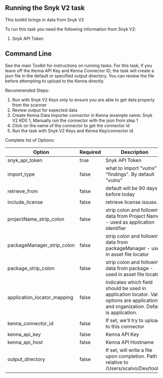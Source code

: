 ## Running the Snyk V2 task

This toolkit brings in data from Snyk V2

To run this task you need the following information from Snyk V2:

1. Snyk API Token

## Command Line

See the main Toolkit for instructions on running tasks. For this task, if you leave off the Kenna API Key and Kenna Connector ID, the task will create a json file in the default or specified output directory. You can review the file before attempting to upload to the Kenna directly.

Recommended Steps:

1. Run with Snyk V2 Keys only to ensure you are able to get data properly from the scanner
1. Review output for expected data
1. Create Kenna Data Importer connector in Kenna (example name: Snyk V2 KDI)
1, Manually run the connector with the json from step 1
1. Click on the name of the connector to get the connector id
1. Run the task with Snyk V2 Keys and Kenna Key/connector id

Complete list of Options:

| Option | Required | Description | default |
| --- | --- | --- | --- |
| snyk_api_token | true | Snyk API Token | n/a |
| import_type | false | what to import "vulns" or "findings". By default "vulns" | vulns |
| retrieve_from | false | default will be 90 days before today | 90 |
| include_license | false | retrieve license issues. | n/a |
| projectName_strip_colon | false | strip colon and following data from Project Name - used as application identifier | n/a |
| packageManager_strip_colon | false | strip colon and following data from packageManager - used in asset file locator | n/a |
| package_strip_colon | false | strip colon and following data from package - used in asset file locator | n/a |
| application_locator_mapping | false | indicates which field should be used in application locator. Valid options are application and organization. Default is application. | application |
| kenna_connector_id | false | If set, we'll try to upload to this connector | n/a |
| kenna_api_key | false | Kenna API Key | n/a |
| kenna_api_host | false | Kenna API Hostname | api.kennasecurity.com |
| output_directory | false | If set, will write a file upon completion. Path is relative to /Users/scalvo/Dev/toolkit | output/snyk |

